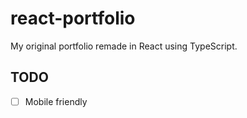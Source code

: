 # react-portfolio

My original portfolio remade in React using TypeScript.

## TODO

-   [ ] Mobile friendly
